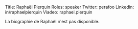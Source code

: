 Title: Raphaël Pierquin
Roles: speaker
Twitter: perafoo
Linkedin: in/raphaelpierquin
Viadeo: raphael.pierquin

La biographie de Raphaël n'est pas disponible.
